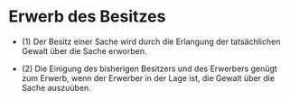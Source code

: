 # Erwerb des Besitzes

- (1) Der Besitz einer Sache wird durch die Erlangung der tatsächlichen Gewalt über die Sache erworben.

- (2) Die Einigung des bisherigen Besitzers und des Erwerbers genügt zum Erwerb, wenn der Erwerber in der Lage ist, die Gewalt über die Sache auszuüben.

